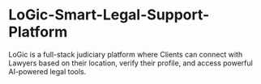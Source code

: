 # LoGic-Smart-Legal-Support-Platform
LoGic is a full-stack judiciary platform where Clients can connect with Lawyers based on their location, verify their profile, and access powerful AI-powered legal tools.
